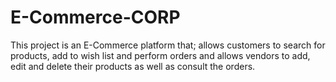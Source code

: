 # E-Commerce-CORP
This project is an E-Commerce platform that; allows customers to search for products, add to wish list and perform orders and allows vendors to add, edit and delete their products as well as consult the orders.
